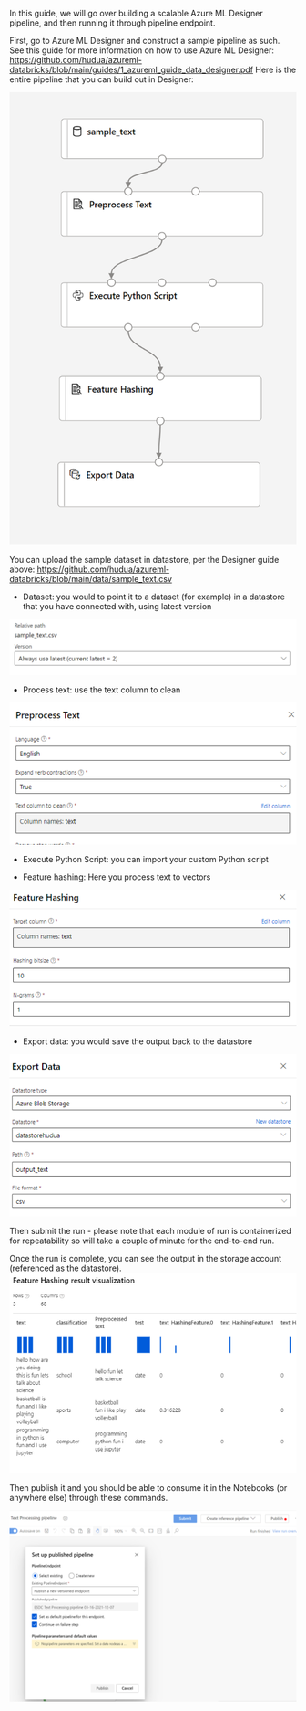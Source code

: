 In this guide, we will go over building a scalable Azure ML Designer pipeline, and then running it through pipeline endpoint.

First, go to Azure ML Designer and construct a sample pipeline as such. See this guide for more information on how to use Azure ML Designer: https://github.com/hudua/azureml-databricks/blob/main/guides/1_azureml_guide_data_designer.pdf Here is the entire pipeline that you can build out in Designer:

![alt text](/guides/images/pipeline1.PNG)

You can upload the sample dataset in datastore, per the Designer guide above: https://github.com/hudua/azureml-databricks/blob/main/data/sample_text.csv

* Dataset: you would to point it to a dataset (for example) in a datastore that you have connected with, using latest version

![alt text](/guides/images/pipeline12.PNG)


* Process text: use the text column to clean

![alt text](/guides/images/pipeline3.PNG)


* Execute Python Script: you can import your custom Python script

* Feature hashing: Here you process text to vectors

![alt text](/guides/images/pipeline4.PNG)


* Export data: you would save the output back to the datastore

![alt text](/guides/images/pipeline5.PNG)


Then submit the run - please note that each module of run is containerized for repeatability so will take a couple of minute for the end-to-end run.

Once the run is complete, you can see the output in the storage account (referenced as the datastore).
![alt text](/guides/images/pipeline6.PNG)

Then publish it and you should be able to consume it in the Notebooks (or anywhere else) through these commands.

![alt text](/guides/images/pipeline7.PNG)

